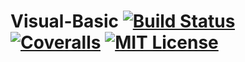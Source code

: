 # Visual-Basic [![Build Status](https://travis-ci.org/DoSO1O/Visual-Basic.svg?branch=master)](https://travis-ci.org/DoSO1O/Visual-Basic) [![Coveralls](https://img.shields.io/badge/coverage-10%25-yellow.svg)]() [![MIT License](http://img.shields.io/badge/license-MIT-blue.svg?style=flat)](LICENSE)
